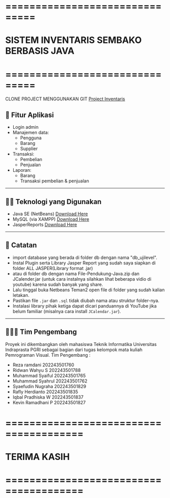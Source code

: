 # **===============================**
# **SISTEM INVENTARIS SEMBAKO BERBASIS JAVA**
# **===============================**

CLONE PROJECT MENGGUNAKAN GIT
[Project Inventaris](https://github.com/rezrmdni/Sistem-inventaris-berbasis-Java.git)

## 🚀 Fitur Aplikasi
- Login admin
- Manajemen data:
  - Pengguna
  - Barang
  - Supplier
- Transaksi:
  - Pembelian
  - Penjualan
- Laporan:
  - Barang
  - Transaksi pembelian & penjualan

---

## 👨‍💻 Teknologi yang Digunakan

- Java SE (NetBeans) [Download Here](https://netbeans.apache.org/front/main/download/)
- MySQL (via XAMPP) [Download Here](https://www.apachefriends.org/download.html)
- JasperReports [Download Here](https://community.jaspersoft.com/download-jaspersoft/download-jaspersoft/)

---

## 📌 Catatan

- import database yang berada di folder db dengan nama "db_ujilevel".
- Instal Plugin serta Library Jasper Report yang sudah saya siapkan di folder ALL JASPER(Library format .jar)
- atau di folder db dengan nama File-Pendukung-Java.zip dan JCalender.jar (untuk cara instalnya silahkan lihat beberapa vidio di youtube) karena sudah banyak yang share.
- Lalu tinggal buka Netbeans Teman2 open file di folder yang sudah kalian letakan.
- Pastikan file `.jar` dan `.sql` tidak diubah nama atau struktur folder-nya.
- Instalasi library pihak ketiga dapat dicari panduannya di YouTube jika belum familiar (misalnya cara install `JCalendar.jar`).

---

## 🧑‍🤝‍🧑 Tim Pengembang

Proyek ini dikembangkan oleh mahasiswa Teknik Informatika Universitas Indraprasta PGRI sebagai bagian dari tugas kelompok mata kuliah Pemrograman Visual.
Tim Pengembang :
  - Reza ramdani 202243501760
  - Ridwan Wahyu S 202243501788
  - Muhammad Syaiful 202243501765
  - Muhammad Syahrul 202243501762
  - Syaefudin Nugraha 202243501829
  - Rafly Herdianto 202243501835
  - Iqbal Pradhiska W 202243501837
  - Kevin Ramadhani P 202243501827

# **=======================================**
#              **TERIMA KASIH**
# **=======================================**
